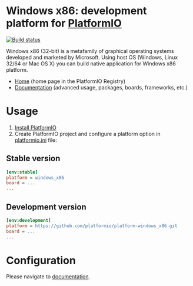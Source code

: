 # Windows x86: development platform for [PlatformIO](https://platformio.org)
[![Build status](https://ci.appveyor.com/api/projects/status/4tqtddjgafvwawmn/branch/develop?svg=true)](https://ci.appveyor.com/project/ivankravets/platform-windows-x86/branch/develop)

Windows x86 (32-bit) is a metafamily of graphical operating systems developed and marketed by Microsoft. Using host OS (Windows, Linux 32/64 or Mac OS X) you can build native application for Windows x86 platform.

* [Home](https://registry.platformio.org/platforms/platformio/windows_x86) (home page in the PlatformIO Registry)
* [Documentation](https://docs.platformio.org/page/platforms/windows_x86.html) (advanced usage, packages, boards, frameworks, etc.)

# Usage

1. [Install PlatformIO](https://platformio.org)
2. Create PlatformIO project and configure a platform option in [platformio.ini](https://docs.platformio.org/page/projectconf.html) file:

## Stable version

```ini
[env:stable]
platform = windows_x86
board = ...
...
```

## Development version

```ini
[env:development]
platform = https://github.com/platformio/platform-windows_x86.git
board = ...
...
```

# Configuration

Please navigate to [documentation](https://docs.platformio.org/page/platforms/windows_x86.html).
